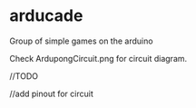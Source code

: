 # arducade
Group of simple games on the arduino

Check ArdupongCircuit.png for circuit diagram.

//TODO

//add pinout for circuit
